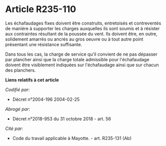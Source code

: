 # Article R235-110

Les échafaudages fixes doivent être construits, entretoisés et contreventés de manière à supporter les charges auxquelles ils
sont soumis et à résister aux contraintes résultant de la poussée du vent. Ils doivent être, en outre, solidement amarrés ou
ancrés au gros oeuvre ou à tout autre point présentant une résistance suffisante.

Dans tous les cas, la charge de service qu'il convient de ne pas dépasser par plancher ainsi que la charge totale admissible
pour l'échafaudage doivent être visiblement indiquées sur l'échafaudage ainsi que sur chacun des planchers.

**Liens relatifs à cet article**

_Codifié par_:

  - Décret n°2004-196 2004-02-25

_Abrogé par_:

  - Décret n°2018-953 du 31 octobre 2018 - art. 56

_Cité par_:

  - Code du travail applicable à Mayotte. - art. R235-131 (Ab)
